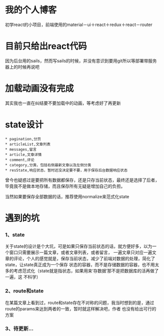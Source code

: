 # 我的个人博客
初学react的小项目，前端使用的material－ui＋react＋redux＋react－router
# 目前只给出react代码
因为后台用的sails，然而写sails的时候，并没有意识到要用git所以等部署带服务器上的时候再说吧
# 加载动画没有完成
其实我也一直在纠结要不要加载中的动画，等考虑好了再更新
# state设计
    * pagination,分页
    * articleList,文章列表
    * messages,留言
    * article,文章详情
    * comment,评论
    * category,分类，包括右侧最新文章以及左侧分类
    * resState,响应状态，暂时还没决定要不要，用于保存后台数据响应状态

曾今也疑惑过是要把所有数据都保存，还是只存当前状态，最终还是选择了后者，毕竟我不是做本地存储，而且保存所有无疑是增加自己的负担。

当然如果要保存全部数据的话，推荐使用normalize来范式化state

# 遇到的坑

### 1、state
关于state的设计是个大坑，可是如果只保存当前状态的话，就方便好多，以为一个窗口只需要展示一篇文章，或者文章列表，或者留言，
一遍文章只对应一遍文章的评论，个人的感觉就是，保存当前状态，减少了前端对数据的处理，简化了state，让state真正成为一个保存
状态的容器，而不是存储数据的容器，也不用太多的考虑范式化（state就是指状态，如果用来‘存数据’那不是把数据库的活再做了一遍，这
不科学）

### 2、route和state
在某篇文章上看到过，route和state存在不对称的问题，我当时想到的是，通过route的params来达到两者的一致，暂时就这样解决吧，作者
也没有给出可行的方案

### 3、待更新...